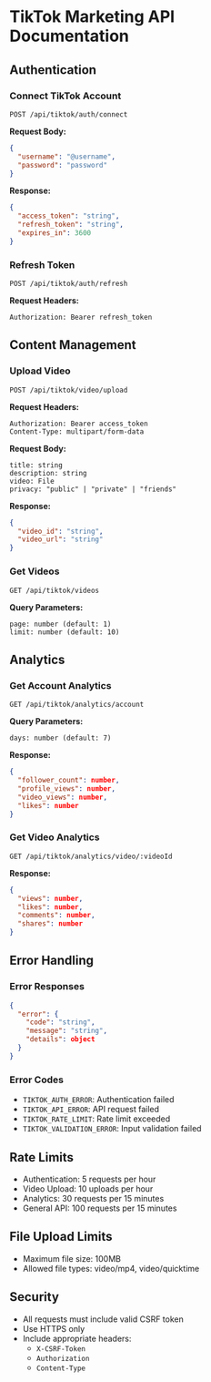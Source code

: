 # TikTok Marketing API Documentation

## Authentication

### Connect TikTok Account
```http
POST /api/tiktok/auth/connect
```

**Request Body:**
```json
{
  "username": "@username",
  "password": "password"
}
```

**Response:**
```json
{
  "access_token": "string",
  "refresh_token": "string",
  "expires_in": 3600
}
```

### Refresh Token
```http
POST /api/tiktok/auth/refresh
```

**Request Headers:**
```
Authorization: Bearer refresh_token
```

## Content Management

### Upload Video
```http
POST /api/tiktok/video/upload
```

**Request Headers:**
```
Authorization: Bearer access_token
Content-Type: multipart/form-data
```

**Request Body:**
```
title: string
description: string
video: File
privacy: "public" | "private" | "friends"
```

**Response:**
```json
{
  "video_id": "string",
  "video_url": "string"
}
```

### Get Videos
```http
GET /api/tiktok/videos
```

**Query Parameters:**
```
page: number (default: 1)
limit: number (default: 10)
```

## Analytics

### Get Account Analytics
```http
GET /api/tiktok/analytics/account
```

**Query Parameters:**
```
days: number (default: 7)
```

**Response:**
```json
{
  "follower_count": number,
  "profile_views": number,
  "video_views": number,
  "likes": number
}
```

### Get Video Analytics
```http
GET /api/tiktok/analytics/video/:videoId
```

**Response:**
```json
{
  "views": number,
  "likes": number,
  "comments": number,
  "shares": number
}
```

## Error Handling

### Error Responses
```json
{
  "error": {
    "code": "string",
    "message": "string",
    "details": object
  }
}
```

### Error Codes
- `TIKTOK_AUTH_ERROR`: Authentication failed
- `TIKTOK_API_ERROR`: API request failed
- `TIKTOK_RATE_LIMIT`: Rate limit exceeded
- `TIKTOK_VALIDATION_ERROR`: Input validation failed

## Rate Limits
- Authentication: 5 requests per hour
- Video Upload: 10 uploads per hour
- Analytics: 30 requests per 15 minutes
- General API: 100 requests per 15 minutes

## File Upload Limits
- Maximum file size: 100MB
- Allowed file types: video/mp4, video/quicktime

## Security
- All requests must include valid CSRF token
- Use HTTPS only
- Include appropriate headers:
  - `X-CSRF-Token`
  - `Authorization`
  - `Content-Type`
